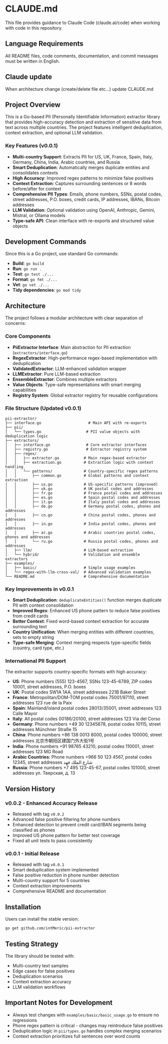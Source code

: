 # CLAUDE.md

This file provides guidance to Claude Code (claude.ai/code) when working with code in this repository.

## Language Requirements

All README files, code comments, documentation, and commit messages must be written in English.

## Claude update

When architecture change (create/delete file etc...) update CLAUDE.md

## Project Overview

This is a Go-based PII (Personally Identifiable Information) extractor library that provides high-accuracy detection and extraction of sensitive data from text across multiple countries. The project features intelligent deduplication, context extraction, and optional LLM validation.

### Key Features (v0.0.1)

- **Multi-country Support**: Extracts PII for US, UK, France, Spain, Italy, Germany, China, India, Arabic countries, and Russia
- **Smart Deduplication**: Automatically merges duplicate entities and consolidates contexts
- **High Accuracy**: Improved regex patterns to minimize false positives
- **Context Extraction**: Captures surrounding sentences or 8 words before/after for context
- **Comprehensive PII Types**: Emails, phone numbers, SSNs, postal codes, street addresses, P.O. boxes, credit cards, IP addresses, IBANs, Bitcoin addresses
- **LLM Validation**: Optional validation using OpenAI, Anthropic, Gemini, Mistral, or Ollama models
- **Type-safe API**: Clean interface with re-exports and structured value objects

## Development Commands

Since this is a Go project, use standard Go commands:

- **Build**: `go build`
- **Run**: `go run .`
- **Test**: `go test ./...`
- **Format**: `go fmt ./...`
- **Vet**: `go vet ./...`
- **Tidy dependencies**: `go mod tidy`

## Architecture

The project follows a modular architecture with clear separation of concerns:

### Core Components

- **PiiExtractor Interface**: Main abstraction for PII extraction (`extractors/interface.go`)
- **RegexExtractor**: High-performance regex-based implementation with deduplication
- **ValidatedExtractor**: LLM-enhanced validation wrapper
- **LLMExtractor**: Pure LLM-based extraction
- **EnsembleExtractor**: Combines multiple extractors
- **Value Objects**: Type-safe representations with smart merging capabilities
- **Registry System**: Global extractor registry for reusable configurations

### File Structure (Updated v0.0.1)

```
pii-extractor/
├── interface.go                     # Main API with re-exports
├── pii/
│   └── types.go                    # PII value objects with deduplication logic
├── extractors/
│   ├── interface.go                # Core extractor interfaces
│   ├── registry.go                 # Extractor registry system
│   ├── regex/
│   │   ├── extractor.go           # Main regex-based extractor
│   │   ├── extraction.go          # Extraction logic with context handling
│   │   └── patterns/              # Country-specific regex patterns
│   │       ├── common.go          # Global patterns and context extraction
│   │       ├── us.go              # US-specific patterns (improved)
│   │       ├── uk.go              # UK postal codes and addresses
│   │       ├── fr.go              # France postal codes and addresses
│   │       ├── es.go              # Spain postal codes and addresses
│   │       ├── it.go              # Italy postal codes and addresses
│   │       ├── de.go              # Germany postal codes, phones and addresses
│   │       ├── cn.go              # China postal codes, phones and addresses
│   │       ├── in.go              # India postal codes, phones and addresses
│   │       ├── ar.go              # Arabic countries postal codes, phones and addresses
│   │       └── ru.go              # Russia postal codes, phones and addresses
│   ├── llm/                       # LLM-based extraction
│   └── hybrid/                    # Validation and ensemble extractors
├── examples/
│   ├── basic/                     # Simple usage examples
│   └── regex-with-llm-cross-val/  # Advanced validation examples
└── README.md                      # Comprehensive documentation
```

### Key Improvements in v0.0.1

- **Smart Deduplication**: `deduplicateEntities()` function merges duplicate PII with context consolidation
- **Improved Regex**: Enhanced US phone pattern to reduce false positives from credit cards
- **Better Context**: Fixed word-based context extraction for accurate surrounding text
- **Country Unification**: When merging entities with different countries, sets to empty string
- **Type-safe Merging**: Context merging respects type-specific fields (country, card type, etc.)

### International PII Support

The extractor supports country-specific formats with high accuracy:

- **US**: Phone numbers (555) 123-4567, SSNs 123-45-6789, ZIP codes 10001, street addresses, P.O. boxes
- **UK**: Postal codes SW1A 1AA, street addresses 221B Baker Street
- **France**: Metropolitan/DOM-TOM postal codes 75001/97110, street addresses 123 rue de la Paix
- **Spain**: Mainland/island postal codes 28013/35001, street addresses 123 Calle Mayor
- **Italy**: All postal codes 00186/20100, street addresses 123 Via del Corso
- **Germany**: Phone numbers +49 30 12345678, postal codes 10115, street addresses Münchner Straße 15
- **China**: Phone numbers +86 138 0013 8000, postal codes 100000, street addresses 北京市朝阳区建国门外大街1号
- **India**: Phone numbers +91 98765 43210, postal codes 110001, street addresses 123 MG Road
- **Arabic Countries**: Phone numbers +966 50 123 4567, postal codes 12345, street addresses شارع الملك فهد
- **Russia**: Phone numbers +7 495 123-45-67, postal codes 101000, street addresses ул. Тверская, д. 13

## Version History

### v0.0.2 - Enhanced Accuracy Release

- Released with tag `v0.0.2`
- Advanced false positive filtering for phone numbers
- Enhanced detection to prevent credit card/IBAN segments being classified as phones
- Improved US phone pattern for better test coverage
- Fixed all unit tests to pass consistently

### v0.0.1 - Initial Release

- Released with tag `v0.0.1`
- Smart deduplication system implemented
- False positive reduction in phone number detection
- Multi-country support for 5 countries
- Context extraction improvements
- Comprehensive README and documentation

## Installation

Users can install the stable version:

```bash
go get github.com/intMeric/pii-extractor
```

## Testing Strategy

The library should be tested with:

- Multi-country text samples
- Edge cases for false positives
- Deduplication scenarios
- Context extraction accuracy
- LLM validation workflows

## Important Notes for Development

- Always test changes with `examples/basic/basic_usage.go` to ensure no regressions
- Phone regex pattern is critical - changes may reintroduce false positives
- Deduplication logic in `pii/types.go` handles complex merging scenarios
- Context extraction prioritizes full sentences over word counts

